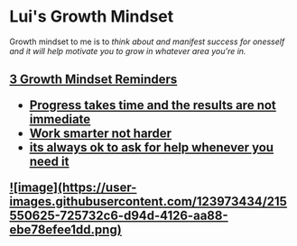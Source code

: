 <h1> Lui's Growth Mindset </h1>
<p> Growth mindset to me is to <i> think about and manifest success for onesself and it will help motivate you to grow in whatever area you're in. 
</i> 
  </p>
<h2> <u> 3 Growth Mindset Reminders <u>  
<ul>
  <li><b> Progress takes time and the results are not immediate </b></li>
  <li><b> Work smarter not harder </b></li>
  <li><b>its always ok to ask for help whenever you need it </b></li>
</ul>
![image](https://user-images.githubusercontent.com/123973434/215550625-725732c6-d94d-4126-aa88-ebe78efee1dd.png)

